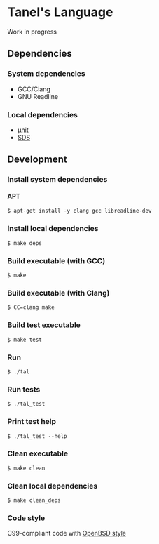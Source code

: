 # Tanel's Language

Work in progress

## Dependencies

### System dependencies

  - GCC/Clang
  - GNU Readline

### Local dependencies

  - [µnit](https://github.com/nemequ/munit)
  - [SDS](https://github.com/antirez/sds)

## Development

### Install system dependencies

#### APT

    $ apt-get install -y clang gcc libreadline-dev

### Install local dependencies

    $ make deps

### Build executable (with GCC)

    $ make

### Build executable (with Clang)

    $ CC=clang make

### Build test executable

    $ make test

### Run

    $ ./tal

### Run tests

    $ ./tal_test

### Print test help

    $ ./tal_test --help

### Clean executable

    $ make clean

### Clean local dependencies

    $ make clean_deps

### Code style

C99-compliant code with [OpenBSD style](https://man.openbsd.org/style)
